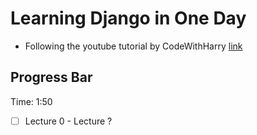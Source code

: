 # Learning Django in One Day

- Following the youtube tutorial by CodeWithHarry [link](https://www.youtube.com/playlist?list=PLu0W_9lII9ah7DDtYtflgwMwpT3xmjXY9)

## Progress Bar

Time: 1:50
- [ ] Lecture 0 - Lecture ?